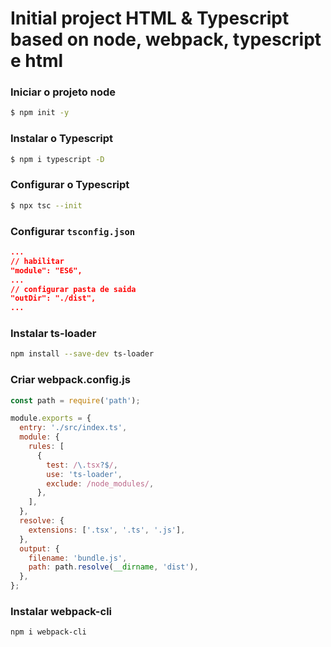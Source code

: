 # Initial project HTML & Typescript based on node, webpack, typescript e html
### Iniciar o projeto node
```bash
$ npm init -y
```
### Instalar o Typescript
```bash
$ npm i typescript -D
```
### Configurar o Typescript
```bash
$ npx tsc --init
```
### Configurar `tsconfig.json`
```json
...
// habilitar
"module": "ES6",
...
// configurar pasta de saida
"outDir": "./dist", 
...
```
### Instalar ts-loader
```bash
npm install --save-dev ts-loader
```
### Criar webpack.config.js
```javascript
const path = require('path');

module.exports = {
  entry: './src/index.ts',
  module: {
    rules: [
      {
        test: /\.tsx?$/,
        use: 'ts-loader',
        exclude: /node_modules/,
      },
    ],
  },
  resolve: {
    extensions: ['.tsx', '.ts', '.js'],
  },
  output: {
    filename: 'bundle.js',
    path: path.resolve(__dirname, 'dist'),
  },
};
```
### Instalar webpack-cli
```bash
npm i webpack-cli
```